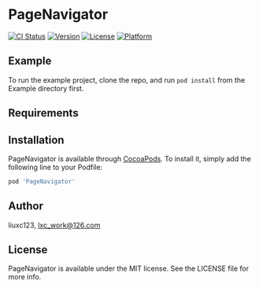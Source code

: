 # PageNavigator

[![CI Status](https://img.shields.io/travis/liuxc123/PageNavigator.svg?style=flat)](https://travis-ci.org/liuxc123/PageNavigator)
[![Version](https://img.shields.io/cocoapods/v/PageNavigator.svg?style=flat)](https://cocoapods.org/pods/PageNavigator)
[![License](https://img.shields.io/cocoapods/l/PageNavigator.svg?style=flat)](https://cocoapods.org/pods/PageNavigator)
[![Platform](https://img.shields.io/cocoapods/p/PageNavigator.svg?style=flat)](https://cocoapods.org/pods/PageNavigator)

## Example

To run the example project, clone the repo, and run `pod install` from the Example directory first.

## Requirements

## Installation

PageNavigator is available through [CocoaPods](https://cocoapods.org). To install
it, simply add the following line to your Podfile:

```ruby
pod 'PageNavigator'
```

## Author

liuxc123, lxc_work@126.com

## License

PageNavigator is available under the MIT license. See the LICENSE file for more info.
